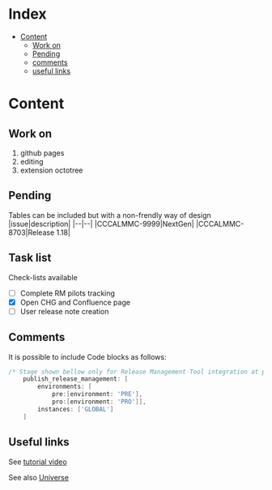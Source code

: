 # Index
* [Content](#Content)
  * [Work on](#Work-on)
  * [Pending](#Pending)
  * [comments](#comments)
  * [useful links](#useful-links)

# Content
## Work on
1. github pages
2. editing 
3. extension octotree
## Pending
Tables can be included but with a non-frendly way of design 
|issue|description|
|--|--|
|CCCALMMC-9999|NextGen|
|CCCALMMC-8703|Release 1.18|
## Task list
Check-lists available
- [ ] Complete RM pilots tracking
- [X] Open CHG and Confluence page
- [ ] User release note creation
## Comments
It is possible to include Code blocks as follows:
```groovy
/* Stage shown bellow only for Release Management Tool integration at pipeline */
    publish_release_management: [
        environments: [
            pre:[environment: 'PRE'],
            pro:[environment: 'PRO']],
        instances: ['GLOBAL']
    ]
```
## Useful links
See [tutorial video](https://www.youtube.com/watch?v=VBKQIiTl8Bc&t=1s)

See also [Universe](https://www.youtube.com/watch?v=t7owQr243JY&t=4494s)

[^1]: References
[^2]: Articles 
